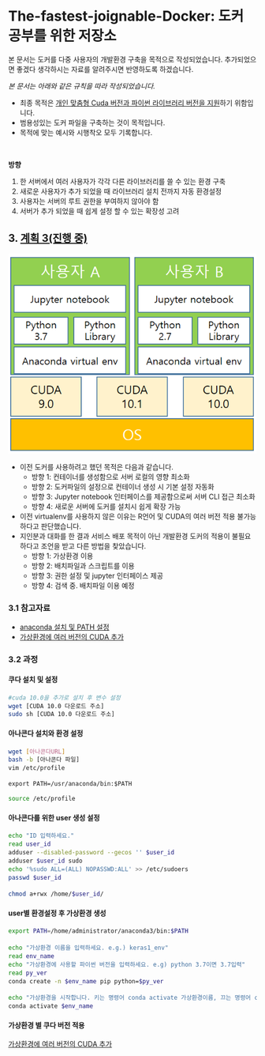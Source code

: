 # The-fastest-joignable-Docker: 도커 공부를 위한 저장소
본 문서는 도커를 다중 사용자의 개발환경 구축을 목적으로 작성되었습니다.
추가되었으면 좋겠다 생각하시는 자료를 알려주시면 반영하도록 하겠습니다.

_본 문서는 아래와 같은 규칙을 따라 작성되었습니다._
- 최종 목적은 <U>개인 맞춤형 Cuda 버전과 파이썬 라이브러리 버전을 지원</U>하기 위함입니다.
- 범용성있는 도커 파일을 구축하는 것이 목적입니다.
- 목적에 맞는 예시와 시행착오 모두 기록합니다.
<br/>

**방향**
1. 한 서버에서 여러 사용자가 각각 다른 라이브러리를 쓸 수 있는 환경 구축
2. 새로운 사용자가 추가 되었을 때 라이브러리 설치 전까지 자동 환경설정
3. 사용자는 서버의 루트 권한을 부여하지 않아야 함
4. 서버가 추가 되었을 때 쉽게 설정 할 수 있는 확장성 고려

## 3. [계획 3(진행 중)]()
![PlanC](./PlanC.PNG)
- 이전 도커를 사용하려고 했던 목적은 다음과 같습니다.
	- 방향 1: 컨테이너를 생성함으로 서버 로컬의 영향 최소화
	- 방향 2: 도커파일의 설정으로 컨테이너 생성 시 기본 설정 자동화
	- 방향 3: Jupyter notebook 인터페이스를 제공함으로써 서버 CLI 접근 최소화
	- 방향 4: 새로운 서버에 도커를 설치시 쉽게 확장 가능
- 이전 virtualenv를 사용하지 않은 이유는 R언어 및 CUDA의 여러 버전 적용 불가능하다고 판단했습니다.
- 지인분과 대화를 한 결과 서비스 배포 목적이 아닌 개발환경 도커의 적용이 불필요하다고 조언을 받고 다른 방법을 찾았습니다.
	- 방향 1: 가상환경 이용
	- 방향 2: 배치파일과 스크립트를 이용
	- 방향 3: 권한 설정 및 jupyter 인터페이스 제공
	- 방향 4: 검색 중. 배치파일 이용 예정

### 3.1 참고자료
- [anaconda 설치 및 PATH 설정](https://m.blog.naver.com/cjh226/220919371679)
- [가상환경에 여러 버전의 CUDA 추가](https://blog.kovalevskyi.com/multiple-version-of-cuda-libraries-on-the-same-machine-b9502d50ae77)

### 3.2 과정
#### 쿠다 설치 및 설정
```bash
#cuda 10.0을 추가로 설치 후 변수 설정
wget [CUDA 10.0 다운로드 주소] 
sudo sh [CUDA 10.0 다운로드 주소]
```

#### 아나콘다 설치와 환경 설정
```bash
wget [아나콘다URL]
bash -b [아나콘다 파일]
vim /etc/profile
```
`export PATH=/usr/anaconda/bin:$PATH`

```bash
source /etc/profile
```

#### 아나콘다를 위한 user 생성 설정
```bash
echo "ID 입력하세요."
read user_id
adduser --disabled-password --gecos '' $user_id
adduser $user_id sudo
echo '%sudo ALL=(ALL) NOPASSWD:ALL' >> /etc/sudoers
passwd $user_id

chmod a+rwx /home/$user_id/
```
#### user별 환경설정 후 가상환경 생성
```bash
export PATH=/home/administrator/anaconda3/bin:$PATH

echo "가상환경 이름을 입력하세요. e.g.) keras1_env"
read env_name
echo "가상환경에 사용할 파이썬 버전을 입력하세요. e.g) python 3.7이면 3.7입력"
read py_ver
conda create -n $env_name pip python=$py_ver

echo "가상환경을 시작합니다. 키는 명령어 conda activate 가상환경이름, 끄는 명령어 conda deactivate"
conda activate $env_name
```
#### 가상환경 별 쿠다 버전 적용
[가상환경에 여러 버전의 CUDA 추가](https://blog.kovalevskyi.com/multiple-version-of-cuda-libraries-on-the-same-machine-b9502d50ae77)
